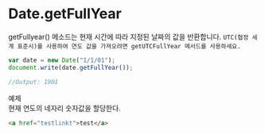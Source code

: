 # Date.getFullYear


getFullyear() 메소드는 현재 시간에 따라 지정된 날짜의 값을 반환합니다.
`UTC(협정 세계 표준시)를 사용하여 연도 값을 가져오려면 getUTCFullYear 메서드를 사용하세요.`
```javascript
var date = new Date("1/1/01");
document.write(date.getFullYear());

//Output: 1901
```
예제 </br>현재 연도의 네자리 숫자값을 할당한다. 
```html
<a href="testlinkt">test</a>
```